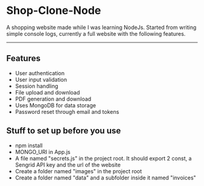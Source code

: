 # Shop-Clone-Node
A shopping website made while I was learning NodeJs. Started from writing simple console logs, currently a full website with the following features.

<hr/>

## Features
<ul>
  <li>User authentication</li>
  <li>User input validation</li>
  <li>Session handling</li>
  <li>File upload and download</li>
  <li>PDF generation and download</li>
  <li>Uses MongoDB for data storage</li>
  <li>Password reset through email and tokens</li>
</ul>

## Stuff to set up before you use
<ul>
  <li>npm install</li>
  <li>MONGO_URI in App.js</li>
  <li>A file named "secrets.js" in the project root. It should export 2 const, a Sengrid API key and the url of the website</li>
  <li>Create a folder named "images" in the project root</li>
  <li>Create a folder named "data" and a subfolder inside it named "invoices"</li>
</ul>

